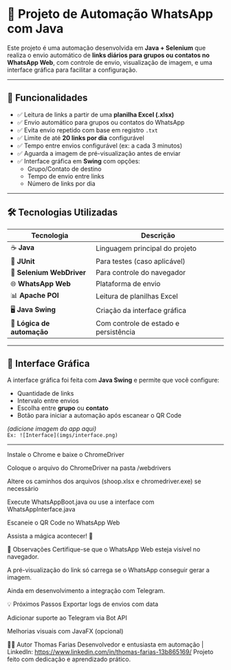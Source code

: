 # 🤖 Projeto de Automação WhatsApp com Java

Este projeto é uma automação desenvolvida em **Java + Selenium** que realiza o envio automático de **links diários para grupos ou contatos no WhatsApp Web**, com controle de envio, visualização de imagem, e uma interface gráfica para facilitar a configuração.

---

## 🚀 Funcionalidades

- ✅ Leitura de links a partir de uma **planilha Excel (.xlsx)**
- ✅ Envio automático para grupos ou contatos do WhatsApp
- ✅ Evita envio repetido com base em registro `.txt`
- ✅ Limite de até **20 links por dia** configurável
- ✅ Tempo entre envios configurável (ex: a cada 3 minutos)
- ✅ Aguarda a imagem de pré-visualização antes de enviar
- ✅ Interface gráfica em **Swing** com opções:
  - Grupo/Contato de destino
  - Tempo de envio entre links
  - Número de links por dia

---

## 🛠️ Tecnologias Utilizadas

| Tecnologia | Descrição |
|------------|-----------|
| ☕ **Java** | Linguagem principal do projeto |
| 🧪 **JUnit** | Para testes (caso aplicável) |
| 🧭 **Selenium WebDriver** | Para controle do navegador |
| 🌐 **WhatsApp Web** | Plataforma de envio |
| 📊 **Apache POI** | Leitura de planilhas Excel |
| 🖥️ **Java Swing** | Criação da interface gráfica |
| 🧠 **Lógica de automação** | Com controle de estado e persistência |

---

## 📸 Interface Gráfica

A interface gráfica foi feita com **Java Swing** e permite que você configure:

- Quantidade de links
- Intervalo entre envios
- Escolha entre **grupo** ou **contato**
- Botão para iniciar a automação após escanear o QR Code

*(adicione imagem do app aqui)*  
`Ex: ![Interface](imgs/interface.png)`

---



Instale o Chrome e baixe o ChromeDriver

Coloque o arquivo do ChromeDriver na pasta /webdrivers

Altere os caminhos dos arquivos (shoop.xlsx e chromedriver.exe) se necessário

Execute WhatsAppBoot.java ou use a interface com WhatsAppInterface.java

Escaneie o QR Code no WhatsApp Web

Assista a mágica acontecer! 🎯

📌 Observações
Certifique-se que o WhatsApp Web esteja visível no navegador.

A pré-visualização do link só carrega se o WhatsApp conseguir gerar a imagem.

Ainda em desenvolvimento a integração com Telegram.

💡 Próximos Passos
 Exportar logs de envios com data

 Adicionar suporte ao Telegram via Bot API

 Melhorias visuais com JavaFX (opcional)

🧑‍💻 Autor
Thomas Farias
Desenvolvedor e entusiasta em automação | LinkedIn: https://www.linkedin.com/in/thomas-farias-13b865169/
Projeto feito com dedicação e aprendizado prático.
